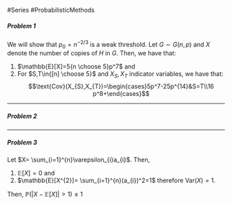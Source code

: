 #Series #ProbabilisticMethods 

##### Problem 1
We will show that $p_{0}=n^{-2/3}$ is a weak threshold. Let $G\sim G(n,p)$ and $X$ denote the number of copies of $H$ in $G$. Then, we have that: 
1. $\mathbb{E}[X]=5{n \choose 5}p^7$ and 
2. For $S,T\in{[n] \choose 5}$ and $X_{S},X_{T}$ indicator variables, we have that: $$\text{Cov}(X_{S},X_{T})=\begin{cases}5p^7-25p^{14}&S=T\\16 p^8+\end{cases}$$
---
##### Problem 2
---
##### Problem 3
Let $X= \sum_{i=1}^{n}\varepsilon_{i}a_{i}$. Then, 
1. $\mathbb{E}[X]= 0$ and 
2. $\mathbb{E}[X^{2}]= \sum_{i=1}^{n}(a_{i})^2=1$ therefore $\text{Var}(X)=1$. 

Then, $\mathbb{P}(\left| X-\mathbb{E}[X] \right|>1)\leq 1$


